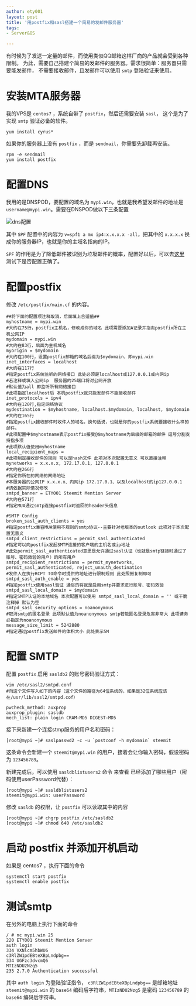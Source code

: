 ```yaml
---
author: ety001
layout: post
title: '用postfix和sasl搭建一个简易的发邮件服务器'
tags:
- Server&OS

---
```


有时候为了发送一定量的邮件，而使用类似QQ邮箱这样厂商的产品就会受到各种限制。
为此，需要自己搭建个简易的发邮件的服务器。需求很简单：服务器只需要能发邮件，
不需要接收邮件，且发邮件可以使用 `smtp` 登陆验证来使用。

# 安装MTA服务器

我的VPS是 `centos7` ，系统自带了 `postfix`，然后还需要安装 `sasl`，
这个是为了实现 `smtp` 验证必备的软件。

```
yum install cyrus*
```

如果你的服务器上没有 `postfix` ，而是 `sendmail`，你需要先卸载再安装。

```
rpm -e sendmail
yum install postfix
```

# 配置DNS

我用的是DNSPOD，要配置的域名为 `mypi.win`，也就是我希望发邮件的地址是
`username@mypi.win`。需要在DNSPOD做以下三条配置

![dns配置](/upload/20180108/1.png)

其中 `SPF` 配置中的内容为 `v=spf1 a mx ip4:x.x.x.x -all`，把其中的
`x.x.x.x` 换成你的服务器IP，也就是你的主域名指向的IP。

`SPF` 的作用是为了降低邮件被识别为垃圾邮件的概率，配置好以后，可以去[这里](http://www.kitterman.com/spf/validate.html)
测试下是否配置正确了。

# 配置postfix

修改 `/etc/postfix/main.cf` 的内容。

```
##将下面的配置项注释取消，后面填上合适值##
myhostname = mypi.win
#大约在75行，postfix主机名，修改成你的域名 此项需要添加A记录并指向postfix所在主机公网IP
mydomain = mypi.win
#大约在83行，后面为主机域名
myorigin = $mydomain
#大约在100行，设置postfix邮箱的域名后缀为$mydomain，即mypi.win
inet_interfaces = localhost
#大约在117行
#指定postfix系统监听的网络接口 此处必须是localhost或127.0.0.1或内网ip
#若注释或填入公网ip  服务器的25端口将对公网开放
#默认值为all 即监听所有网络接口
#此项指定localhost后 本机postfix就只能发邮件不能接收邮件
inet_protocols = ipv4
#大约在120行,指定网络协议
mydestination = $myhostname, localhost.$mydomain, localhost, $mydomain
#大约在165行
#指定postfix接收邮件时收件人的域名，换句话说，也就是你的postfix系统要接收什么样的邮件。
#此项配置中$myhostname表示postfix接受@$myhostname为后缀的邮箱的邮件 逗号分割支持指多项
#此项默认值使用myhostname
local_recipient_maps =
#此项制定接收邮件的规则 可以是hash文件 此项对本次配置无意义 可以直接注释
mynetworks = x.x.x.x, 172.17.0.1, 127.0.0.1
#大约在266行
#指定你所在的网络的网络地址
#本服务器的公网IP x.x.x.x、内网ip 172.17.0.1、以及localhost的ip127.0.0.1
#请依据实际情况修改
smtpd_banner = ETY001 Steemit Mention Server
#大约在571行
#指定MUA通过smtp连接postfix时返回的header头信息

#SMTP Config
broken_sasl_auth_clients = yes
#指定postfix兼容MUA使用不规则的smtp协议--主要针对老版本的outlook 此项对于本次配置无意义
smtpd_client_restrictions = permit_sasl_authenticated
#指定可以向postfix发起SMTP连接的客户端的主机名或ip地址
#此处permit_sasl_authenticated意思是允许通过sasl认证（也就是smtp链接时通过了账号、密码效验的用户）的所有用户
smtpd_recipient_restrictions = permit_mynetworks, permit_sasl_authenticated, reject_unauth_destination
#发件人在执行RCPT TO命令时提供的地址进行限制规则 此处照搬复制即可
smtpd_sasl_auth_enable = yes
#指定postfix使用sasl验证 通俗的将就是启用smtp并要求进行账号、密码效验
smtpd_sasl_local_domain = $mydomain
#指定SMTP认证的本地域名 本次配置可以使用 smtpd_sasl_local_domain = '' 或干脆注释掉 默认为空
smtpd_sasl_security_options = noanonymous
#取消smtp的匿名登录 此项默认值为noanonymous smtp若能匿名登录危害非常大 此项请务必指定为noanonymous
message_size_limit = 5242880
#指定通过postfix发送邮件的体积大小 此处表示5M
```

# 配置 SMTP

配置 `postfix` 启用 `sasldb2` 的账号密码验证方式：

```
vim /etc/sasl2/smtpd.conf
#向这个文件写入如下的内容（这个文件的路径为64位系统的，如果是32位系统应该在/usr/lib/sasl2/smtpd.cof）

pwcheck_method: auxprop
auxprop_plugin: sasldb
mech_list: plain login CRAM-MD5 DIGEST-MD5
```

接下来新建一个连接stmp服务的用户名和密码：

```
[root@mypi ~]# saslpasswd2 -c -u `postconf -h mydomain` steemit
```

这条命令会新建一个 `steemit@mypi.win` 的用户，接着会让你输入密码，假设密码为 `123456789`。

新建完成后，可以使用 `sasldblistusers2` 命令 来查看 已经添加了哪些用户（密码使用userPassword代替）：

```
[root@mypi ~]# sasldblistusers2
steemit@mypi.win: userPassword
```

修改 `sasldb` 的权限，让 `postfix` 可以读取其中的内容

```
[root@mypi ~]# chgrp postfix /etc/sasldb2
[root@mypi ~]# chmod 640 /etc/sasldb2
```

# 启动 postfix 并添加开机启动

如果是 centos7 ，执行下面的命令

```
systemctl start postfix
systemctl enable postfix
```

# 测试smtp

在另外的电脑上执行下面的命令

```
/ # nc mypi.win 25
220 ETY001 Steemit Mention Server
auth login
334 VXNlcm5hbWU6
c3RlZW1pdEBteXBpLndpbg==
334 UGFzc3dvcmQ6
MTIzNDU2Nzg5
235 2.7.0 Authentication successful
```

其中 `auth login` 为登陆验证指令， `c3RlZW1pdEBteXBpLndpbg==` 是邮箱地址
`steemit@mypi.win` 的 `base64` 编码后字符串，`MTIzNDU2Nzg5` 是密码
`123456789` 的 `base64` 编码后字符串。
